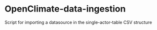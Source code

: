 # OpenClimate-data-ingestion
Script for importing a datasource in the single-actor-table CSV structure
